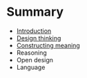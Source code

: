 # Summary

* [Introduction](README.md)
* [Design thinking](topics/design_thinking.md)
* [Constructing meaning](topics/constructing_meaning.md)
* Reasoning
* Open design
* Language

